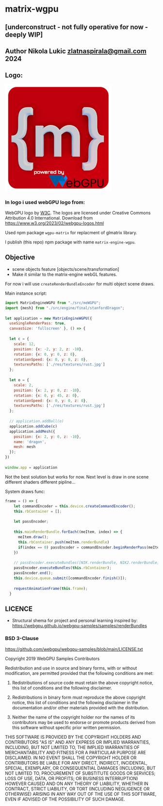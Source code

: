 # matrix-wgpu 
## [underconstruct - not fully operative for now - deeply WIP]
## Author Nikola Lukic zlatnaspirala@gmail.com 2024


## Logo:

<img width="350" height="350" src="https://github.com/zlatnaspirala/matrix-engine-wgpu/blob/main/public/res/icons/512.png?raw=true" />

### In logo i used webGPU logo from:
<span>WebGPU logo by <a href="https://www.w3.org/"><abbr title="World Wide Web Consortium">W3C</abbr></a></span>.
The logos are licensed under Creative Commons Attribution 4.0 International.
Download from https://www.w3.org/2023/02/webgpu-logos.html

Used npm package `wgpu-matrix` for replacment of glmatrix library.

I publish (this repo) npm package with name `matrix-engine-wgpu`.


## Objective
  - scene objects feature [objects/scene/transformation]
  - Make it similar to the matrix-engine webGL features.

For now i will use `createRenderBundleEncoder` for multi object scene draws.


Main instance script:
```js
import MatrixEngineWGPU from "./src/meWGPU";
import {mesh} from "./src/engine/final/stanfordDragon";

let application = new MatrixEngineWGPU({ 
  useSingleRenderPass: true,
  canvasSize: 'fullscreen' }, () => {

  let c = {
    scale: 12,
    position: {x: -2, y: 2, z: -10},
    rotation: {x: 0, y: 0, z: 0},
    rotationSpeed: {x: 0, y: 0, z: 0},
    texturesPaths: ['./res/textures/rust.jpg']
  };

  let o = {
    scale: 2,
    position: {x: 2, y: 0, z: -10},
    rotation: {x: 0, y: 45, z: 0},
    rotationSpeed: {x: 0, y: 0, z: 0},
    texturesPaths: ['./res/textures/rust.jpg']
  };

  // application.addBall(o)
  application.addCube(c)
  application.addMesh({
    position: {x: 2, y: 0, z: -10},
    name: 'dragon',
    mesh: mesh
  });
})

window.app = application
```

Not the best solution but works for now.
Next level is draw in one scene different shaders different pipline...

System draws func:
```js
frame = () => {
    let commandEncoder = this.device.createCommandEncoder();
    this.rbContainer = [];

    let passEncoder;

    this.mainRenderBundle.forEach((meItem, index) => {
      meItem.draw();
      this.rbContainer.push(meItem.renderBundle)
      if(index == 0) passEncoder = commandEncoder.beginRenderPass(meItem.renderPassDescriptor);
    })

    // passEncoder.executeBundles([NIK.renderBundle, NIK2.renderBundle]);
    passEncoder.executeBundles(this.rbContainer);
    passEncoder.end();
    this.device.queue.submit([commandEncoder.finish()]);

    requestAnimationFrame(this.frame);
  }
```

## LICENCE

 - Structural shema for project and personal learning inspired by:
   https://webgpu.github.io/webgpu-samples/samples/renderBundles

### BSD 3-Clause 

https://github.com/webgpu/webgpu-samples/blob/main/LICENSE.txt

Copyright 2019 WebGPU Samples Contributors

Redistribution and use in source and binary forms, with or without
modification, are permitted provided that the following conditions are met:

   1. Redistributions of source code must retain the above copyright notice,
      this list of conditions and the following disclaimer.

   2. Redistributions in binary form must reproduce the above copyright notice,
      this list of conditions and the following disclaimer in the documentation
      and/or other materials provided with the distribution.

   3. Neither the name of the copyright holder nor the names of its
      contributors may be used to endorse or promote products derived from this
      software without specific prior written permission.

THIS SOFTWARE IS PROVIDED BY THE COPYRIGHT HOLDERS AND CONTRIBUTORS "AS IS"
AND ANY EXPRESS OR IMPLIED WARRANTIES, INCLUDING, BUT NOT LIMITED TO, THE
IMPLIED WARRANTIES OF MERCHANTABILITY AND FITNESS FOR A PARTICULAR PURPOSE ARE
DISCLAIMED. IN NO EVENT SHALL THE COPYRIGHT HOLDER OR CONTRIBUTORS BE LIABLE
FOR ANY DIRECT, INDIRECT, INCIDENTAL, SPECIAL, EXEMPLARY, OR CONSEQUENTIAL
DAMAGES (INCLUDING, BUT NOT LIMITED TO, PROCUREMENT OF SUBSTITUTE GOODS OR
SERVICES; LOSS OF USE, DATA, OR PROFITS; OR BUSINESS INTERRUPTION) HOWEVER
CAUSED AND ON ANY THEORY OF LIABILITY, WHETHER IN CONTRACT, STRICT LIABILITY,
OR TORT (INCLUDING NEGLIGENCE OR OTHERWISE) ARISING IN ANY WAY OUT OF THE USE
OF THIS SOFTWARE, EVEN IF ADVISED OF THE POSSIBILITY OF SUCH DAMAGE.

